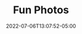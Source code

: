 ---
title: "Fun Photos"
date: 2022-07-06T13:07:52-05:00
draft: false
unlisted: true
layout: fun-photos
---